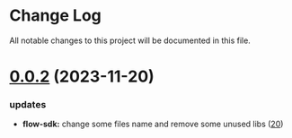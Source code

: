 
# Change Log

All notable changes to this project will be documented in this file.

# [0.0.2](https://github.com/okx/go-wallet-sdk) (2023-11-20)

### updates

- **flow-sdk:** change some files name and remove some unused libs ([20](https://github.com/okx/go-wallet-sdk/pull/20))
